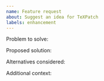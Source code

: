 ```yaml
---
name: Feature request
about: Suggest an idea for TeXPatch
labels: enhancement
---
```


Problem to solve:

Proposed solution:

Alternatives considered:

Additional context:

